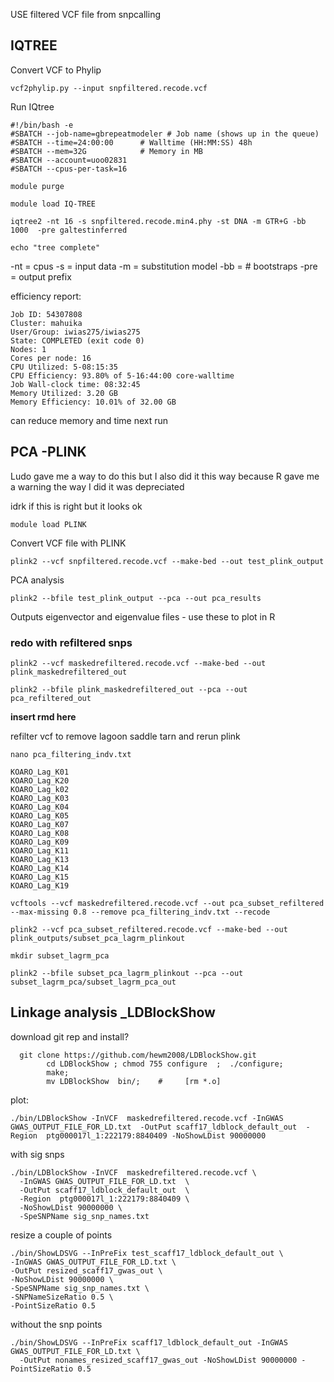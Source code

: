 USE filtered VCF file from snpcalling

## IQTREE

Convert VCF to Phylip
```
vcf2phylip.py --input snpfiltered.recode.vcf
```
Run IQtree
```
#!/bin/bash -e
#SBATCH --job-name=gbrepeatmodeler # Job name (shows up in the queue)
#SBATCH --time=24:00:00      # Walltime (HH:MM:SS) 48h
#SBATCH --mem=32G            # Memory in MB
#SBATCH --account=uoo02831
#SBATCH --cpus-per-task=16

module purge

module load IQ-TREE

iqtree2 -nt 16 -s snpfiltered.recode.min4.phy -st DNA -m GTR+G -bb 1000  -pre galtestinferred

echo "tree complete"
```
-nt = cpus
-s = input data
-m = substitution model
-bb = # bootstraps
-pre = output prefix

efficiency report:
```
Job ID: 54307808
Cluster: mahuika
User/Group: iwias275/iwias275
State: COMPLETED (exit code 0)
Nodes: 1
Cores per node: 16
CPU Utilized: 5-08:15:35
CPU Efficiency: 93.80% of 5-16:44:00 core-walltime
Job Wall-clock time: 08:32:45
Memory Utilized: 3.20 GB
Memory Efficiency: 10.01% of 32.00 GB
```
can reduce memory and time next run

## PCA -PLINK
Ludo gave me a way to do this but I also did it this way because R gave me a warning the way I did it was depreciated

idrk if this is right but it looks ok

```
module load PLINK
```
Convert VCF file with PLINK
```
plink2 --vcf snpfiltered.recode.vcf --make-bed --out test_plink_output
```

PCA analysis
```
plink2 --bfile test_plink_output --pca --out pca_results
```
Outputs eigenvector and eigenvalue files - use these to plot in R

### redo with refiltered snps

```
plink2 --vcf maskedrefiltered.recode.vcf --make-bed --out plink_maskedrefiltered_out
```
```
plink2 --bfile plink_maskedrefiltered_out --pca --out pca_refiltered_out
```
**insert rmd here**

refilter vcf to remove lagoon saddle tarn and rerun plink
```
nano pca_filtering_indv.txt

KOARO_Lag_K01
KOARO_Lag_K20
KOARO_Lag_k02
KOARO_Lag_K03
KOARO_Lag_K04
KOARO_Lag_K05
KOARO_Lag_K07
KOARO_Lag_K08
KOARO_Lag_K09
KOARO_Lag_K11
KOARO_Lag_K13
KOARO_Lag_K14
KOARO_Lag_K15
KOARO_Lag_K19
```

```
vcftools --vcf maskedrefiltered.recode.vcf --out pca_subset_refiltered --max-missing 0.8 --remove pca_filtering_indv.txt --recode
```

```
plink2 --vcf pca_subset_refiltered.recode.vcf --make-bed --out plink_outputs/subset_pca_lagrm_plinkout
```
```
mkdir subset_lagrm_pca

plink2 --bfile subset_pca_lagrm_plinkout --pca --out subset_lagrm_pca/subset_lagrm_pca_out
```

## Linkage analysis _LDBlockShow

download git rep and install?
```
  git clone https://github.com/hewm2008/LDBlockShow.git
        cd LDBlockShow ; chmod 755 configure  ;  ./configure;
        make;
        mv LDBlockShow  bin/;    #     [rm *.o]
```

plot:
```
./bin/LDBlockShow -InVCF  maskedrefiltered.recode.vcf -InGWAS GWAS_OUTPUT_FILE_FOR_LD.txt  -OutPut scaff17_ldblock_default_out  -Region  ptg000017l_1:222179:8840409 -NoShowLDist 90000000
```

with sig snps
```
./bin/LDBlockShow -InVCF  maskedrefiltered.recode.vcf \
  -InGWAS GWAS_OUTPUT_FILE_FOR_LD.txt  \
  -OutPut scaff17_ldblock_default_out  \
  -Region  ptg000017l_1:222179:8840409 \
  -NoShowLDist 90000000 \
  -SpeSNPName sig_snp_names.txt
```

resize a couple of points
```
./bin/ShowLDSVG --InPreFix test_scaff17_ldblock_default_out \
-InGWAS GWAS_OUTPUT_FILE_FOR_LD.txt \
-OutPut resized_scaff17_gwas_out \
-NoShowLDist 90000000 \
-SpeSNPName sig_snp_names.txt \
-SNPNameSizeRatio 0.5 \
-PointSizeRatio 0.5
```

without the snp points
```
./bin/ShowLDSVG --InPreFix scaff17_ldblock_default_out -InGWAS GWAS_OUTPUT_FILE_FOR_LD.txt \
  -OutPut nonames_resized_scaff17_gwas_out -NoShowLDist 90000000 -PointSizeRatio 0.5
```
